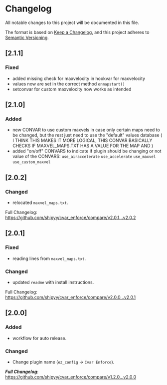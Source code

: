 # Changelog
All notable changes to this project will be documented in this file.

The format is based on [Keep a Changelog](https://keepachangelog.com/en/1.0.0/),
and this project adheres to [Semantic Versioning](https://semver.org/spec/v2.0.0.html).

## [2.1.1]

### Fixed

- added missing check for  maxvelocity in hookvar for maxvelocity
- values now are set in the correct method `onmapstart()`
- setconvar for custom maxvelocity now works as intended

## [2.1.0]

### Added

- new CONVAR to use custom maxvels in case only certain maps need to be changed, but the rest just need to use the "default" values database ( I THINK THIS MAKES IT MORE LOGICAL, THIS CONVAR BASICALLY CHECKS IF MAXVEL_MAPS.TXT HAS A VALUE FOR THE MAP AND )
- added "on/off" CONVARS to indicate if plugin should be changing or not value of the CONVARS:
    `use_airaccelerate`
    `use_accelerate`
    `use_maxvel`
    `use_custom_maxvel`

## [2.0.2]

### Changed

- relocated `maxvel_maps.txt`.

Full Changelog: https://github.com/shipyy/cvar_enforce/compare/v2.0.1...v2.0.2

## [2.0.1]

### Fixed

- reading lines from `maxvel_maps.txt`.

### Changed

- updated `readme` with install instructions.

Full Changelog: https://github.com/shipyy/cvar_enforce/compare/v2.0.0...v2.0.1

## [2.0.0]

### Added

- workflow for auto release.

### Changed

- Change plugin name (`ez_config` -> `Cvar Enforce`).

***Full Changelog***: https://github.com/shipyy/cvar_enforce/compare/v1.2.0...v2.0.0
